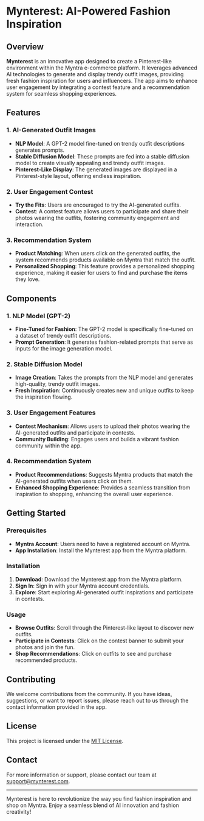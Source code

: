 # Mynterest: AI-Powered Fashion Inspiration

## Overview

**Mynterest** is an innovative app designed to create a Pinterest-like environment within the Myntra e-commerce platform. It leverages advanced AI technologies to generate and display trendy outfit images, providing fresh fashion inspiration for users and influencers. The app aims to enhance user engagement by integrating a contest feature and a recommendation system for seamless shopping experiences.

## Features

### 1. AI-Generated Outfit Images
- **NLP Model**: A GPT-2 model fine-tuned on trendy outfit descriptions generates prompts.
- **Stable Diffusion Model**: These prompts are fed into a stable diffusion model to create visually appealing and trendy outfit images.
- **Pinterest-Like Display**: The generated images are displayed in a Pinterest-style layout, offering endless inspiration.

### 2. User Engagement Contest
- **Try the Fits**: Users are encouraged to try the AI-generated outfits.
- **Contest**: A contest feature allows users to participate and share their photos wearing the outfits, fostering community engagement and interaction.

### 3. Recommendation System
- **Product Matching**: When users click on the generated outfits, the system recommends products available on Myntra that match the outfit.
- **Personalized Shopping**: This feature provides a personalized shopping experience, making it easier for users to find and purchase the items they love.

## Components

### 1. NLP Model (GPT-2)
- **Fine-Tuned for Fashion**: The GPT-2 model is specifically fine-tuned on a dataset of trendy outfit descriptions.
- **Prompt Generation**: It generates fashion-related prompts that serve as inputs for the image generation model.

### 2. Stable Diffusion Model
- **Image Creation**: Takes the prompts from the NLP model and generates high-quality, trendy outfit images.
- **Fresh Inspiration**: Continuously creates new and unique outfits to keep the inspiration flowing.

### 3. User Engagement Features
- **Contest Mechanism**: Allows users to upload their photos wearing the AI-generated outfits and participate in contests.
- **Community Building**: Engages users and builds a vibrant fashion community within the app.

### 4. Recommendation System
- **Product Recommendations**: Suggests Myntra products that match the AI-generated outfits when users click on them.
- **Enhanced Shopping Experience**: Provides a seamless transition from inspiration to shopping, enhancing the overall user experience.

## Getting Started

### Prerequisites
- **Myntra Account**: Users need to have a registered account on Myntra.
- **App Installation**: Install the Mynterest app from the Myntra platform.

### Installation
1. **Download**: Download the Mynterest app from the Myntra platform.
2. **Sign In**: Sign in with your Myntra account credentials.
3. **Explore**: Start exploring AI-generated outfit inspirations and participate in contests.

### Usage
- **Browse Outfits**: Scroll through the Pinterest-like layout to discover new outfits.
- **Participate in Contests**: Click on the contest banner to submit your photos and join the fun.
- **Shop Recommendations**: Click on outfits to see and purchase recommended products.

## Contributing

We welcome contributions from the community. If you have ideas, suggestions, or want to report issues, please reach out to us through the contact information provided in the app.

## License

This project is licensed under the [MIT License](LICENSE).

## Contact

For more information or support, please contact our team at [support@mynterest.com](mailto:support@mynterest.com).

---

Mynterest is here to revolutionize the way you find fashion inspiration and shop on Myntra. Enjoy a seamless blend of AI innovation and fashion creativity!
